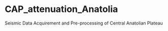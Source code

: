 # CAP_attenuation_Anatolia
Seismic Data Acquirement and Pre-processing of Central Anatolian Plateau
